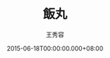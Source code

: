 ---
issue: 126
title: 飯丸
author: 王秀容
date: 2015-06-18T00:00:00.000+08:00
topic: 懷想
difficulty: 1
wikidata: Q98095481
wikidata_link: https://www.wikidata.org/wiki/Q98095481
---